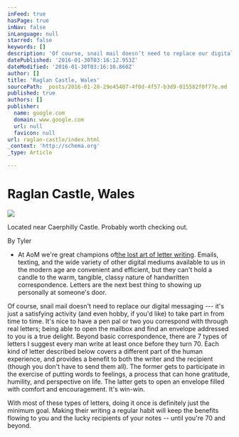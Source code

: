 ```yaml
---
inFeed: true
hasPage: true
inNav: false
inLanguage: null
starred: false
keywords: []
description: 'Of course, snail mail doesn’t need to replace our digital messaging — it’s just a satisfying activity (and even hobby, if you’d like) to take part in from time to time. It’s nice to have a pen pal or two you correspond with through real letters; being able to open the mailbox and find an envelope addressed to you is a true delight. Beyond basic correspondence, there are 7 types of letters I suggest every man write at least once before they turn 70. Each kind of letter described below covers a different part of the human experience, and provides a benefit to both the writer and the recipient (though you don’t have to send them all). The former gets to participate in the exercise of putting words to feelings, a process that can hone gratitude, humility, and perspective on life. The latter gets to open an envelope filled with comfort and encouragement. It’s win-win.'
datePublished: '2016-01-30T03:16:12.953Z'
dateModified: '2016-01-30T03:16:10.860Z'
author: []
title: 'Raglan Castle, Wales'
sourcePath: _posts/2016-01-28-29e45407-4f0d-4f57-b3d9-015582f0f77e.md
published: true
authors: []
publisher:
  name: google.com
  domain: www.google.com
  url: null
  favicon: null
url: raglan-castle/index.html
_context: 'http://schema.org'
_type: Article

---
```

# Raglan Castle, Wales
![](https://s3-us-west-2.amazonaws.com/the-grid-img/p/8ca9b7a32157284e7b3469bbc26655d5cedd398e.jpg)

Located near Caerphilly Castle. Probably worth checking out. 

By Tyler

* At AoM we're great champions of[the lost art of letter writing][0]. Emails, texting, and the wide variety of other digital mediums available to us in the modern age are convenient and efficient, but they can't hold a candle to the warm, tangible, classy nature of handwritten correspondence. Letters are the next best thing to showing up personally at someone's door.

Of course, snail mail doesn't need to replace our digital messaging --- it's just a satisfying activity (and even hobby, if you'd like) to take part in from time to time. It's nice to have a pen pal or two you correspond with through real letters; being able to open the mailbox and find an envelope addressed to you is a true delight. Beyond basic correspondence, there are 7 types of letters I suggest every man write at least once before they turn 70\. Each kind of letter described below covers a different part of the human experience, and provides a benefit to both the writer and the recipient (though you don't have to send them all). The former gets to participate in the exercise of putting words to feelings, a process that can hone gratitude, humility, and perspective on life. The latter gets to open an envelope filled with comfort and encouragement. It's win-win.

With most of these types of letters, doing it once is definitely just the minimum goal. Making their writing a regular habit will keep the benefits flowing to you and the lucky recipients of your notes -- until you're 70 and beyond.

[0]: http://www.artofmanliness.com/2009/04/16/the-art-of-letter-writing/
